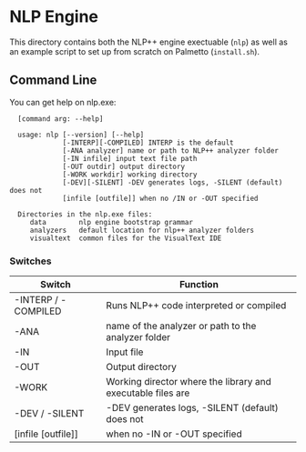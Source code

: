 # NLP Engine

This directory contains both the NLP++ engine exectuable (`nlp`) as well as an example script to set up from scratch on Palmetto (`install.sh`).


## Command Line

You can get help on nlp.exe:

      [command arg: --help]

      usage: nlp [--version] [--help]
                 [-INTERP][-COMPILED] INTERP is the default
                 [-ANA analyzer] name or path to NLP++ analyzer folder
                 [-IN infile] input text file path
                 [-OUT outdir] output directory
                 [-WORK workdir] working directory
                 [-DEV][-SILENT] -DEV generates logs, -SILENT (default) does not
                 [infile [outfile]] when no /IN or -OUT specified

      Directories in the nlp.exe files:
         data        nlp engine bootstrap grammar
         analyzers   default location for nlp++ analyzer folders
         visualtext  common files for the VisualText IDE

### Switches

Switch | Function
------------ | -------------
-INTERP / -COMPILED | Runs NLP++ code interpreted or compiled
-ANA | name of the analyzer or path to the analyzer folder
-IN | Input file
-OUT | Output directory
-WORK | Working director where the library and executable files are
-DEV / -SILENT | -DEV generates logs, -SILENT (default) does not
[infile [outfile]] | when no -IN or -OUT specified
